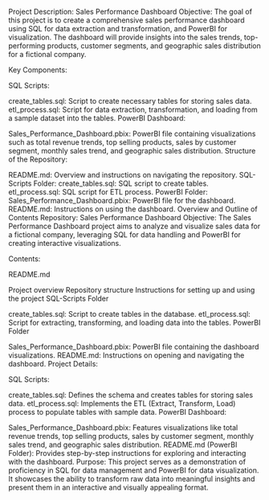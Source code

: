 Project Description: Sales Performance Dashboard
Objective:
The goal of this project is to create a comprehensive sales performance dashboard using SQL for data extraction and transformation, and PowerBI for visualization. The dashboard will provide insights into the sales trends, top-performing products, customer segments, and geographic sales distribution for a fictional company.

Key Components:

SQL Scripts:

create_tables.sql: Script to create necessary tables for storing sales data.
etl_process.sql: Script for data extraction, transformation, and loading from a sample dataset into the tables.
PowerBI Dashboard:

Sales_Performance_Dashboard.pbix: PowerBI file containing visualizations such as total revenue trends, top selling products, sales by customer segment, monthly sales trend, and geographic sales distribution.
Structure of the Repository:

README.md: Overview and instructions on navigating the repository.
SQL-Scripts Folder:
create_tables.sql: SQL script to create tables.
etl_process.sql: SQL script for ETL process.
PowerBI Folder:
Sales_Performance_Dashboard.pbix: PowerBI file for the dashboard.
README.md: Instructions on using the dashboard.
Overview and Outline of Contents
Repository: Sales Performance Dashboard
Objective:
The Sales Performance Dashboard project aims to analyze and visualize sales data for a fictional company, leveraging SQL for data handling and PowerBI for creating interactive visualizations.

Contents:

README.md

Project overview
Repository structure
Instructions for setting up and using the project
SQL-Scripts Folder

create_tables.sql: Script to create tables in the database.
etl_process.sql: Script for extracting, transforming, and loading data into the tables.
PowerBI Folder

Sales_Performance_Dashboard.pbix: PowerBI file containing the dashboard visualizations.
README.md: Instructions on opening and navigating the dashboard.
Project Details:

SQL Scripts:

create_tables.sql: Defines the schema and creates tables for storing sales data.
etl_process.sql: Implements the ETL (Extract, Transform, Load) process to populate tables with sample data.
PowerBI Dashboard:

Sales_Performance_Dashboard.pbix: Features visualizations like total revenue trends, top selling products, sales by customer segment, monthly sales trend, and geographic sales distribution.
README.md (PowerBI Folder): Provides step-by-step instructions for exploring and interacting with the dashboard.
Purpose:
This project serves as a demonstration of proficiency in SQL for data management and PowerBI for data visualization. It showcases the ability to transform raw data into meaningful insights and present them in an interactive and visually appealing format.
